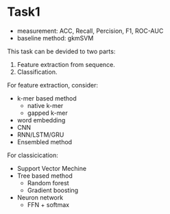 # Task1

+ measurement: ACC, Recall, Percision, F1, ROC-AUC
+ baseline method: gkmSVM

This task can be devided to two parts:

1. Feature extraction from sequence.
2. Classification.

For feature extraction, consider:

* k-mer based method
    + native k-mer
    + gapped k-mer
* word embedding
* CNN
* RNN/LSTM/GRU
* Ensembled method

For classicication:

* Support Vector Mechine
* Tree based method
    + Random forest
    + Gradient boosting
* Neuron network
    + FFN + softmax
